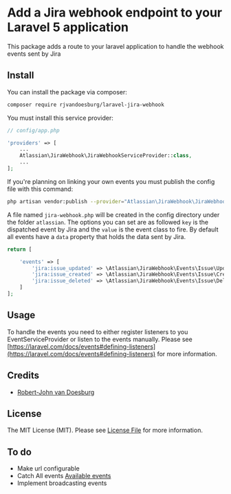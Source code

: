 # Add a Jira webhook endpoint to your Laravel 5 application

This package adds a route to your laravel application to handle the webhook events sent by Jira 

## Install

You can install the package via composer:

``` bash
composer require rjvandoesburg/laravel-jira-webhook
```

You must install this service provider:

```php
// config/app.php

'providers' => [
    ...
    Atlassian\JiraWebhook\JiraWebhookServiceProvider::class,
    ...
];
```

If you're planning on linking your own events you must publish the config file with this command:

```bash
php artisan vendor:publish --provider="Atlassian\JiraWebhook\JiraWebhookServiceProvider"
```

A file named `jira-webhook.php` will be created in the config directory under the folder `atlassian`. 
The options you can set are as followed `key` is the dispatched event by Jira and the `value` is the event class to fire.
By default all events have a `data` property that holds the data sent by Jira. 

```php
return [

    'events' => [
        'jira:issue_updated' => \Atlassian\JiraWebhook\Events\Issue\Updated::class,
        'jira:issue_created' => \Atlassian\JiraWebhook\Events\Issue\Created::class,
        'jira:issue_deleted' => \Atlassian\JiraWebhook\Events\Issue\Deleted::class
    ]
];

```

## Usage

To handle the events you need to either register listeners to you EventServiceProvider or listen to the events manually. 
Please see [https://laravel.com/docs/events#defining-listeners](https://laravel.com/docs/events#defining-listeners) for more information.

## Credits

- [Robert-John van Doesburg](https://github.com/rjvandoesburg)

## License

The MIT License (MIT). Please see [License File](LICENSE.md) for more information.

## To do

- Make url configurable
- Catch All events [Available events](https://developer.atlassian.com/jiradev/jira-apis/webhooks#Webhooks-configureConfiguringawebhook)
- Implement broadcasting events